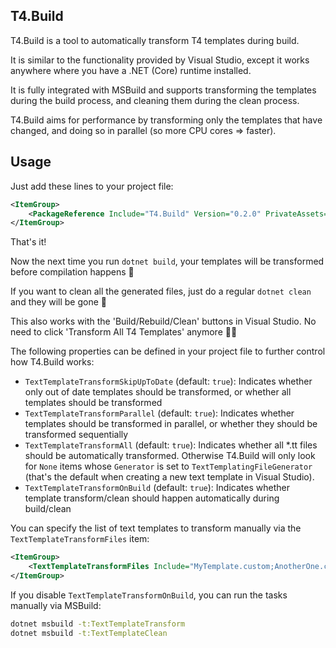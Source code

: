 ## T4.Build

T4.Build is a tool to automatically transform T4 templates during build.

It is similar to the functionality provided by Visual Studio, except it works anywhere where you have a .NET (Core) runtime installed.

It is fully integrated with MSBuild and supports transforming the templates during the build process, and cleaning them during the clean process.

T4.Build aims for performance by transforming only the templates that have changed, and doing so in parallel (so more CPU cores => faster).

## Usage

Just add these lines to your project file:

```xml
<ItemGroup>
    <PackageReference Include="T4.Build" Version="0.2.0" PrivateAssets="All" />
</ItemGroup>
```

That's it!

Now the next time you run `dotnet build`, your templates will be transformed before compilation happens 🚀

If you want to clean all the generated files, just do a regular `dotnet clean` and they will be gone 🧹

This also works with the 'Build/Rebuild/Clean' buttons in Visual Studio. No need to click 'Transform All T4 Templates' anymore 💪🏽

The following properties can be defined in your project file to further control how T4.Build works:
* `TextTemplateTransformSkipUpToDate` (default: `true`): Indicates whether only out of date templates should be transformed, or whether all templates should be transformed
* `TextTemplateTransformParallel` (default: `true`): Indicates whether templates should be transformed in parallel, or whether they should be transformed sequentially
* `TextTemplateTransformAll` (default: `true`): Indicates whether all *.tt files should be automatically transformed. Otherwise T4.Build will only look for `None` items whose `Generator` is set to `TextTemplatingFileGenerator` (that's the default when creating a new text template in Visual Studio).
* `TextTemplateTransformOnBuild` (default: `true`): Indicates whether template transform/clean should happen automatically during build/clean

You can specify the list of text templates to transform manually via the `TextTemplateTransformFiles` item:

```xml
<ItemGroup>
    <TextTemplateTransformFiles Include="MyTemplate.custom;AnotherOne.custom" />
</ItemGroup>
```

If you disable `TextTemplateTransformOnBuild`, you can run the tasks manually via MSBuild:

```sh
dotnet msbuild -t:TextTemplateTransform
dotnet msbuild -t:TextTemplateClean
```